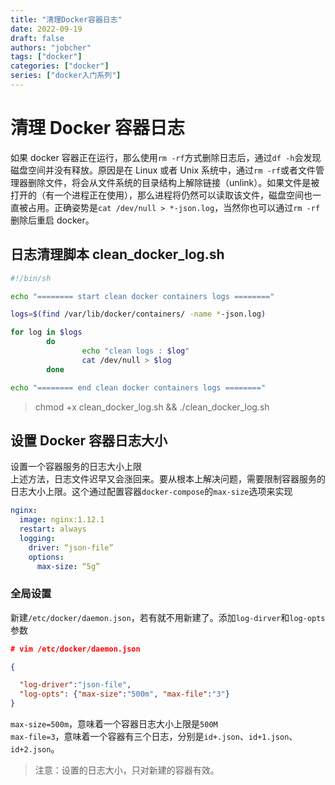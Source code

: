 ```yaml
---
title: "清理Docker容器日志"
date: 2022-09-19
draft: false
authors: "jobcher"
tags: ["docker"]
categories: ["docker"]
series: ["docker入门系列"]
---
```


# 清理 Docker 容器日志

如果 docker 容器正在运行，那么使用`rm -rf`方式删除日志后，通过`df -h`会发现磁盘空间并没有释放。原因是在 Linux 或者 Unix 系统中，通过`rm -rf`或者文件管理器删除文件，将会从文件系统的目录结构上解除链接（unlink）。如果文件是被打开的（有一个进程正在使用），那么进程将仍然可以读取该文件，磁盘空间也一直被占用。正确姿势是`cat /dev/null > *-json.log`，当然你也可以通过`rm -rf`删除后重启 docker。

## 日志清理脚本 clean_docker_log.sh

```sh
#!/bin/sh

echo "======== start clean docker containers logs ========"

logs=$(find /var/lib/docker/containers/ -name *-json.log)

for log in $logs
        do
                echo "clean logs : $log"
                cat /dev/null > $log
        done

echo "======== end clean docker containers logs ========"

```

> chmod +x clean_docker_log.sh && ./clean_docker_log.sh

## 设置 Docker 容器日志大小

设置一个容器服务的日志大小上限  
上述方法，日志文件迟早又会涨回来。要从根本上解决问题，需要限制容器服务的日志大小上限。这个通过配置容器`docker-compose`的`max-size`选项来实现

```yaml
nginx:
  image: nginx:1.12.1
  restart: always
  logging:
    driver: “json-file”
    options:
      max-size: “5g”
```

### 全局设置

新建`/etc/docker/daemon.json`，若有就不用新建了。添加`log-dirver`和`log-opts`参数

```json
# vim /etc/docker/daemon.json

{

  "log-driver":"json-file",
  "log-opts": {"max-size":"500m", "max-file":"3"}
}

```

`max-size=500m`，意味着一个容器日志大小上限是`500M`  
`max-file=3`，意味着一个容器有三个日志，分别是`id+.json`、`id+1.json`、`id+2.json`。

> 注意：设置的日志大小，只对新建的容器有效。
